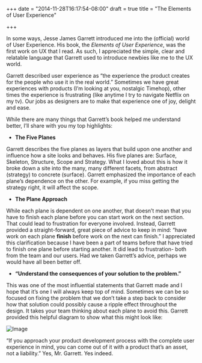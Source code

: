 +++
date = "2014-11-28T16:17:54-08:00"
draft = true
title = "The Elements of User Experience"

+++

In some ways, Jesse James Garrett introduced me into the (official) world of User Experience. 
His book, the *Elements of User Experience*, was the first work on UX that I read. As such, I appreciated the simple, clear and relatable language that Garrett used to introduce newbies like me to the UX world. 

Garrett described user experience as “the experience the product creates for the people who use it in the real world.” Sometimes we have great experiences with products (I’m looking at you, nostalgic Timehop), other times the experience is frustrating (like anytime I try to navigate Netflix on my tv). Our jobs as designers are to make that experience one of joy, delight and ease. 

While there are many things that Garrett’s book helped me understand better, I’ll share with you my top highlights:

* **The Five Planes**

Garrett describes the five planes as layers that build upon one another and influence how a site looks and behaves. His five planes are: Surface, Skeleton, Structure, Scope and Strategy. What I loved about this is how it broke down a site into the many, many different facets, from abstract (strategy) to concrete (surface). Garrett emphasized the importance of each plane’s dependence on the other. For example, if you miss getting the strategy right, it will affect the scope. 

* **The Plane Approach**

While each plane is dependent on one another, that doesn’t mean that you have to finish each plane before you can start work on the next section. That could lead to frustration for everyone involved. Instead, Garrett provided a straight-forward, great piece of advice to keep in mind: “have work on each plane **finish** before work on the next can finish.” I appreciated this clarification because I have been a part of teams before that have tried to finish one plane before starting another. It did lead to frustration- both from the team and our users. Had we taken Garrett’s advice, perhaps we would have all been better off. 
									
* **“Understand the consequences of your solution to the problem.”**

This was one of the most influential statements that Garrett made and I hope that it’s one I will always keep top of mind. Sometimes we can be so focused on fixing the problem that we don’t take a step back to consider how that solution could possibly cause a ripple effect throughout the design. It takes your team thinking about each plane to avoid this. Garrett provided this helpful diagram to show what this might look like:

![Image](/image/image.png)

“If you approach your product development process with the complete user experience in mind, you can come out of it with a product that’s an asset, not a liability.” Yes, Mr. Garrett. Yes indeed. 
					
				
			
		

				
			
		


 
